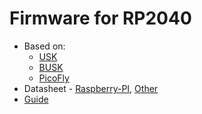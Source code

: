 # Firmware for RP2040

* Based on:
    * [USK](https://github.com/rehius/usk)
    * [BUSK](https://github.com/rehius/busk)
    * [PicoFly](https://github.com/Ansem-SoD/Picofly/)
* Datasheet - [Raspberry-PI](https://datasheets.raspberrypi.com/pico/getting-started-with-pico.pdf), [Other](https://f38d61784492.hosting.myjino.ru/NintendoSwitch/docs/pf-rp2040-docs.zip)
* [Guide](https://f38d61784492.hosting.myjino.ru/NintendoSwitch/docs/PicoFlyGuideV.6.2.pdf)
